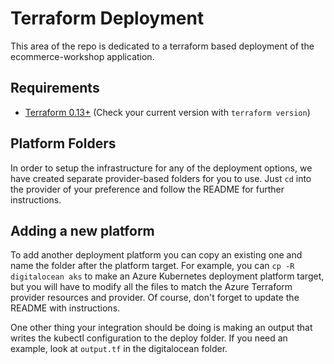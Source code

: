 # Terraform Deployment

This area of the repo is dedicated to a terraform based deployment of the ecommerce-workshop application.

## Requirements

* [Terraform 0.13+](https://terraform.io) (Check your current version with `terraform version`)

## Platform Folders

In order to setup the infrastructure for any of the deployment options, we have created separate provider-based folders for you to use. Just `cd` into the provider of your preference and follow the README for further instructions.

## Adding a new platform

To add another deployment platform you can copy an existing one and name the folder after the platform target. For example, you can `cp -R digitalocean aks` to make an Azure Kubernetes deployment platform target, but you will have to modify all the files to match the Azure Terraform provider resources and provider. Of course, don't forget to update the README with instructions.

One other thing your integration should be doing is making an output that writes the kubectl configuration to the deploy folder. If you need an example, look at `output.tf` in the digitalocean folder.